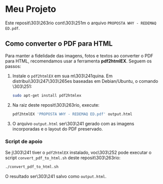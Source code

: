 # Meu Projeto

Este reposit\303\263rio cont\303\251m o arquivo `PROPOSTA WHY - REDEMAQ ED.pdf`.

## Como converter o PDF para HTML

Para manter a fidelidade das imagens, fotos e textos ao converter o PDF para
HTML, recomendamos usar a ferramenta **pdf2htmlEX**. Seguem os passos:

1. Instale o `pdf2htmlEX` em sua m\303\241quina. Em distribui\303\247\303\265es
   baseadas em Debian/Ubuntu, o comando \303\251:

   ```bash
   sudo apt-get install pdf2htmlex
   ```

2. Na raiz deste reposit\303\263rio, execute:

   ```bash
   pdf2htmlEX 'PROPOSTA WHY - REDEMAQ ED.pdf' output.html
   ```

3. O arquivo `output.html` ser\303\241 gerado com as imagens incorporadas e o
   layout do PDF preservado.


### Script de apoio

Se j\303\241 tiver o `pdf2htmlEX` instalado, voc\303\252 pode executar o script
`convert_pdf_to_html.sh` deste reposit\303\263rio:

```bash
./convert_pdf_to_html.sh
```

O resultado ser\303\241 salvo como `output.html`.

